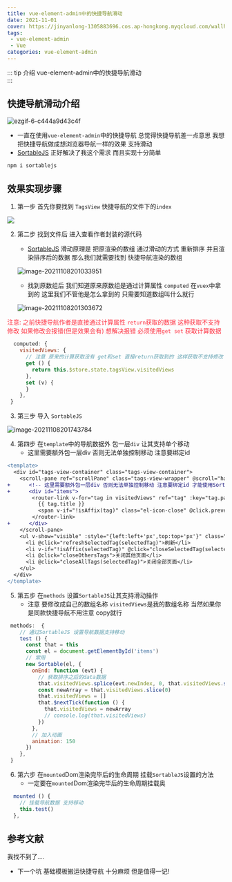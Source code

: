 ```yaml
---
title: vue-element-admin中的快捷导航滑动
date: 2021-11-01
cover: https://jinyanlong-1305883696.cos.ap-hongkong.myqcloud.com/wallhaven-pkgk6j.jpg
tags:
 - vue-element-admin
 - Vue
categories: vue-element-admin
---
```


::: tip 介绍
vue-element-admin中的快捷导航滑动 <br>
:::

<!-- more -->

## 快捷导航滑动介绍

![ezgif-6-c444a9d43c4f](https://jinyanlong-1305883696.cos.ap-hongkong.myqcloud.com/ezgif-6-c444a9d43c4f.gif)

* 一直在使用`vue-element-admin`中的快捷导航 总觉得快捷导航差一点意思 我想把快捷导航做成想浏览器导航一样的效果 支持滑动
* [SortableJS](https://sortablejs.github.io/Sortable/) 正好解决了我这个需求 而且实现十分简单

```bash
npm i sortablejs
```

## 效果实现步骤

1. 第一步 首先你要找到 `TagsView` 快捷导航的文件下的`index`

![](https://jinyanlong-1305883696.cos.ap-hongkong.myqcloud.com/image-20211108200829923.png)

2. 第二步 找到文件后 进入查看作者封装的源代码

   * [SortableJS](https://sortablejs.github.io/Sortable/) 滑动原理是 把原渲染的数组 通过滑动的方式 重新排序 并且渲染排序后的数据 那么我们就需要找到 快捷导航渲染的数组

   ![image-20211108201033951](https://jinyanlong-1305883696.cos.ap-hongkong.myqcloud.com/image-20211108201033951.png)

   * 找到原数组后 我们知道原来原数组是通过计算属性 `computed` 在`vuex`中拿到的 这里我们不管他是怎么拿到的 只需要知道数组叫什么就行

   ![image-20211108201303672](https://jinyanlong-1305883696.cos.ap-hongkong.myqcloud.com/image-20211108201303672.png)

<font color =#ff3040>注意: 之前快捷导航作者是直接通过计算属性 `return`获取的数据 这种获取不支持修改 如果修改会报错(但是效果会有) 想解决报错 必须使用`get set` 获取计算数据</font>

```js
  computed: {
    visitedViews: {
      // 注意 原来的计算获取没有 get和set 直接return获取到的 这样获取不支持修改 需要改成get set 获取 (set方法可以不进行操作)
      get () {
        return this.$store.state.tagsView.visitedViews
      },
      set (v) {
      }
    },
 }
```

3. 第三步 导入 `SortableJS`

![image-20211108201743784](https://jinyanlong-1305883696.cos.ap-hongkong.myqcloud.com/image-20211108201743784.png)

4. 第四步 在`template`中的导航数据外 包一层`div` 让其支持单个移动
   * 这里需要额外包一层div 否则无法单独控制移动 注意要绑定id

```diff
<template>
  <div id="tags-view-container" class="tags-view-container">
    <scroll-pane ref="scrollPane" class="tags-view-wrapper" @scroll="handleScroll">
+      <!-- 这里需要额外包一层div 否则无法单独控制移动 注意要绑定id 才能使用SortableJS -->
+      <div id="items">
        <router-link v-for="tag in visitedViews" ref="tag" :key="tag.path" :class="isActive(tag)?'active':''" :to="{ path: tag.path, query: tag.query, fullPath: tag.fullPath }" tag="span" class="tags-view-item" @click.middle.native="!isAffix(tag)?closeSelectedTag(tag):''" @contextmenu.prevent.native="openMenu(tag,$event)">
          {{ tag.title }}
          <span v-if="!isAffix(tag)" class="el-icon-close" @click.prevent.stop="closeSelectedTag(tag)" />
        </router-link>
+      </div>
    </scroll-pane>
    <ul v-show="visible" :style="{left:left+'px',top:top+'px'}" class="contextmenu">
      <li @click="refreshSelectedTag(selectedTag)">刷新</li>
      <li v-if="!isAffix(selectedTag)" @click="closeSelectedTag(selectedTag)">关闭</li>
      <li @click="closeOthersTags">关闭其他页面</li>
      <li @click="closeAllTags(selectedTag)">关闭全部页面</li>
    </ul>
  </div>
</template>
```

5. 第五步 在`methods` 设置`SortableJS`让其支持滑动操作
   * 注意 要修改成自己的数组名称 `visitedViews`是我的数组名称 当然如果你是同款快捷导航不用注意 copy就行

```js
 methods:  {
	// 通过SortableJS 设置导航数据支持移动 
    test () {
      const that = this
      const el = document.getElementById('items')
      // 常用
      new Sortable(el, {
        onEnd: function (evt) {
          // 获取排序之后的data数据
          that.visitedViews.splice(evt.newIndex, 0, that.visitedViews.splice(evt.oldIndex, 1)[0])
          const newArray = that.visitedViews.slice(0)
          that.visitedViews = []
          that.$nextTick(function () {
            that.visitedViews = newArray
            // console.log(that.visitedViews)
          })
        },
        // 加入动画
        animation: 150
      })
    },
 }
```

6. 第六步 在`mounted`Dom渲染完毕后的生命周期 挂载`SortableJS`设置的方法
   * 一定要在`mounted`Dom渲染完毕后的生命周期挂载奥

```js
  mounted () {
    // 挂载导航数据 支持移动
    this.test()
  },
```

## 参考文献

我找不到了....

* 下一个坑 基础模板搬运快捷导航 十分麻烦 但是值得一记!

